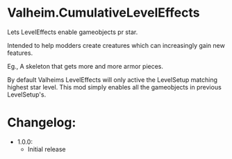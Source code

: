 # Valheim.CumulativeLevelEffects

Lets LevelEffects enable gameobjects pr star.

Intended to help modders create creatures which can increasingly gain new features.

Eg., A skeleton that gets more and more armor pieces.

By default Valheims LevelEffects will only active the LevelSetup matching highest star level. This mod simply enables all the gameobjects in previous LevelSetup's.

# Changelog:
- 1.0.0:
  - Initial release